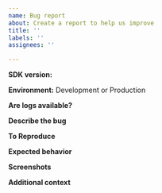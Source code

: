 ```yaml
---
name: Bug report
about: Create a report to help us improve
title: ''
labels: ''
assignees: ''

---
```


<!-- For time-sensitive or urgent requests, reach out to our Technical Support team at win@customer.io with the details below instead of submitting an issue here.  -->

**SDK version:** <!--The SDK version that you're currently using.-->

**Environment:** Development or Production

**Are logs available?**
<!-- Enable logs by using `setLogLevel(CioLogLevel.DEBUG)` when initializing the CustomerIO SDK. Attach the logs to this issue (make sure to sanitize any keys and sensitive data before including) or send them to win@customer.io to help with troubleshooting (with a link to this issue for easy reference).-->

**Describe the bug**
<!--A clear and concise description of what the bug is.-->

**To Reproduce**
<!--Steps to reproduce the behavior.-->

**Expected behavior**
<!--A clear and concise description of what you expected to happen.-->

**Screenshots**
<!--If applicable, add screenshots to help explain your problem.-->

**Additional context**
<!--Add any other context about the problem here, including links to any campaigns, broadcasts, or profiles related to this bug. If it's required or relevant, include code! -->
